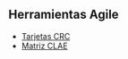 ## Herramientas Agile

- [Tarjetas CRC](https://docs.google.com/spreadsheets/d/1ogxQVHlmGD_cXgUz922kM-51ujJaD2zVVAglKm2fzG0/edit?usp=drive_link)
- [Matriz CLAE](https://docs.google.com/spreadsheets/d/1R7SPGIUnWZRaAja6g2IrUdBOSB0qHL3zmsWfb2D7sKI/edit?usp=drive_link)
